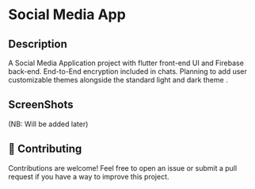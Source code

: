 


# Social Media App

## Description 

A Social Media Application project with flutter front-end UI and Firebase back-end.
End-to-End encryption included in chats. Planning to add user customizable themes alongside  the standard light and dark theme . 


## ScreenShots

(NB: Will be added later)




## 🤗 Contributing

Contributions are welcome! Feel free to open an issue or submit a pull request if you have a way to improve this project.






